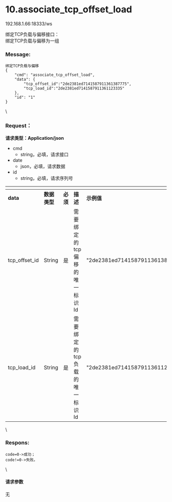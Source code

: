 # 10.associate\_tcp\_offset\_load

192.168.1.66:18333/ws

绑定TCP负载与偏移接口：\
绑定TCP负载与偏移为一组

### Message: <a href="#message" id="message"></a>

```1c
绑定TCP负载与偏移
{
    "cmd": "associate_tcp_offset_load",
    "data": {
        "tcp_offset_id":"2de2381ed7141587911361387775",
        "tcp_load_id":"2de2381ed7141587911361123335"
    },
    "id": "1"
}
```

\


### Request： <a href="#request" id="request"></a>

**请求类型：Application/json**

* cmd
  * string，必填，请求接口
* date
  * json，必填，请求数据
* id
  * string，必填，请求序列号

<table data-header-hidden><thead><tr><th width="165"></th><th width="115"></th><th width="82"></th><th></th><th></th></tr></thead><tbody><tr><td><strong>data</strong></td><td><strong>数据类型</strong></td><td><strong>必须</strong></td><td><strong>描述</strong></td><td><strong>示例值</strong></td></tr><tr><td>tcp_offset_id</td><td>String</td><td>是</td><td>需要绑定的tcp偏移的唯一标识Id</td><td>"2de2381ed7141587911361387775"</td></tr><tr><td>tcp_load_id</td><td>String</td><td>是</td><td>需要绑定的tcp负载的唯一标识Id</td><td>"2de2381ed7141587911361123335"</td></tr></tbody></table>

\


### Respons: <a href="#respons" id="respons"></a>

```clean
code=0->成功；
code!=0->失败。
```

\


#### 请求参数

无
